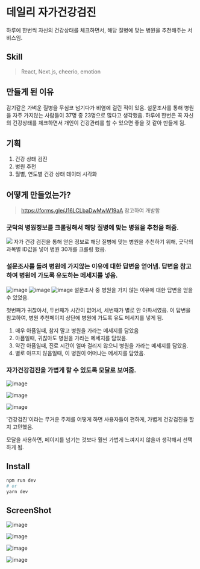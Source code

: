 # 데일리 자가건강검진
하루에 한번씩 자신의 건강상태를 체크하면서, 해당 질병에 맞는 병원을 추천해주는 서비스임.

## Skill
> React, Next.js, cheerio, emotion

## 만들게 된 이유
감기같은 가벼운 질병을 무심코 넘기다가 비염에 걸린 적이 있음.
설문조사를 통해 병원을 자주 가지않는 사람들이 37명 중 23명으로 많다고 생각했음. 하루에 한번은 꼭 자신의 건강상태를 체크하면서 개인이 건강관리를 할 수 있으면 좋을 것 같아 만들게 됨.

## 기획
1. 건강 상태 검진
2. 병원 추천
3. 월별, 연도별 건강 상태 데이터 시각화

## 어떻게 만들었는가?

> https://forms.gle/J16LCLbaDwMwW19aA 참고하여 개발함

### 굿닥의 병원정보를 크롤링해서 해당 질병에 맞는 병원을 추천을 해줌.
<img src="https://user-images.githubusercontent.com/26542929/91666012-9c388d00-eb34-11ea-8043-608ccbb04823.png"/>
자가 건강 검진을 통해 얻은 정보로 해당 질병에 맞는 병원을 추천하기 위해, 굿닥의 과목별 ID값을 넣어 병원 30개를 크롤링 했음.

### 설문조사를 돌려 병원에 가지않는 이유에 대한 답변을 얻어냄. 답변을 참고하여 병원에 가도록 유도하는 메세지를 넣음.
![image](https://user-images.githubusercontent.com/26542929/91666021-a5c1f500-eb34-11ea-8dc1-097d0dc1f706.png)
![image](https://user-images.githubusercontent.com/26542929/91666010-9773d900-eb34-11ea-81e8-e66f7e020857.png)
![image](https://user-images.githubusercontent.com/26542929/91666012-9c388d00-eb34-11ea-8043-608ccbb04823.png)
설문조사 중 병원을 가지 않는 이유에 대한 답변을 얻을 수 있었음. 

첫번째가 귀찮아서, 두번째가 시간이 없어서, 세번째가 별로 안 아파서였음. 이 답변을 참고하여, 병원 추천페이지 상단에 병원에 가도록 유도 메세지를 넣게 됨.

1. 매우 아픔일때, 참지 말고 병원을 가라는 메세지를 담았음
2. 아픔일때, 귀찮아도 병원을 가라는 메세지를 담았음.
3. 약간 아픔일때, 진료 시간이 얼마 걸리지 않으니 병원을 가라는 메세지를 담았음.
4. 별로 아프지 않음일때, 이 병원이 어떠냐는 메세지를 담았음.


### 자가건강검진을 가볍게 할 수 있도록 모달로 보여줌.
![image](https://user-images.githubusercontent.com/26542929/91666002-8f1b9e00-eb34-11ea-9fc4-73a413fc4f80.png)

![image](https://user-images.githubusercontent.com/26542929/91666005-9347bb80-eb34-11ea-9b54-31fa0f729a5f.png)

![image](https://user-images.githubusercontent.com/26542929/91666010-9773d900-eb34-11ea-81e8-e66f7e020857.png)

'건강검진'이라는 무거운 주제를 어떻게 하면 사용자들이 편하게, 가볍게 건강검진을 할지 고민했음.

모달을 사용하면, 페이지를 넘기는 것보다 훨씬 가볍게 느껴지지 않을까 생각해서 선택하게 됨.


## Install

```bash
npm run dev
# or
yarn dev
```

## ScreenShot

![image](https://user-images.githubusercontent.com/26542929/91666002-8f1b9e00-eb34-11ea-9fc4-73a413fc4f80.png)

![image](https://user-images.githubusercontent.com/26542929/91666005-9347bb80-eb34-11ea-9b54-31fa0f729a5f.png)

![image](https://user-images.githubusercontent.com/26542929/91666010-9773d900-eb34-11ea-81e8-e66f7e020857.png)

![image](https://user-images.githubusercontent.com/26542929/91666012-9c388d00-eb34-11ea-8043-608ccbb04823.png)



